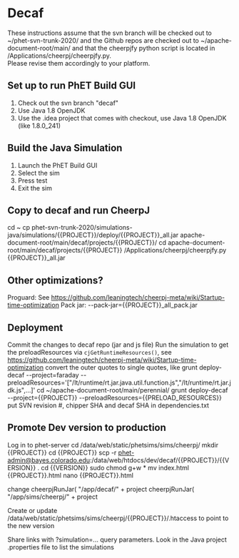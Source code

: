 # Decaf

These instructions assume that the svn branch will be checked out to ~/phet-svn-trunk-2020/ and the Github repos are 
checked out to ~/apache-document-root/main/ and that the cheerpjfy python script is located in /Applications/cheerpj/cheerpjfy.py.  
Please revise them accordingly to your platform.

## Set up to run PhET Build GUI
1. Check out the svn branch "decaf"
2. Use Java 1.8 OpenJDK
3. Use the .idea project that comes with checkout, use Java 1.8 OpenJDK (like 1.8.0_241)

## Build the Java Simulation
1. Launch the PhET Build GUI
2. Select the sim
3. Press test
4. Exit the sim

## Copy to decaf and run CheerpJ
cd ~
cp phet-svn-trunk-2020/simulations-java/simulations/{{PROJECT}}/deploy/{{PROJECT}}_all.jar apache-document-root/main/decaf/projects/{{PROJECT}}/
cd apache-document-root/main/decaf/projects/{{PROJECT}}
/Applications/cheerpj/cheerpjfy.py {{PROJECT}}_all.jar 

## Other optimizations?
Proguard: See https://github.com/leaningtech/cheerpj-meta/wiki/Startup-time-optimization
Pack jar: --pack-jar={{PROJECT}}_all_pack.jar

## Deployment
Commit the changes to decaf repo (jar and js file)
Run the simulation to get the preloadResources via `cjGetRuntimeResources()`, see https://github.com/leaningtech/cheerpj-meta/wiki/Startup-time-optimization
convert the outer quotes to single quotes, like grunt deploy-decaf --project=faraday --preloadResources='["/lt/runtime/rt.jar.java.util.function.js","/lt/runtime/rt.jar.jdk.js",...]'
cd ~/apache-document-root/main/perennial/
grunt deploy-decaf --project={{PROJECT}} --preloadResources={{PRELOAD_RESOURCES}}
put SVN revision #, chipper SHA and decaf SHA in dependencies.txt

## Promote Dev version to production
Log in to phet-server
cd /data/web/static/phetsims/sims/cheerpj/
mkdir {{PROJECT}}
cd {{PROJECT}}
scp -r phet-admin@bayes.colorado.edu:/data/web/htdocs/dev/decaf/{{PROJECT}}/{{VERSION}} .
cd {{VERSION}}
sudo chmod g+w *
mv index.html {{PROJECT}}.html
nano {{PROJECT}}.html

change
cheerpjRunJar( "/app/decaf/" + project
cheerpjRunJar( "/app/sims/cheerpj/" + project

Create or update /data/web/static/phetsims/sims/cheerpj/{{PROJECT}}/.htaccess to point to the new version

Share links with ?simulation=... query parameters.  Look in the Java project .properties file to list the simulations